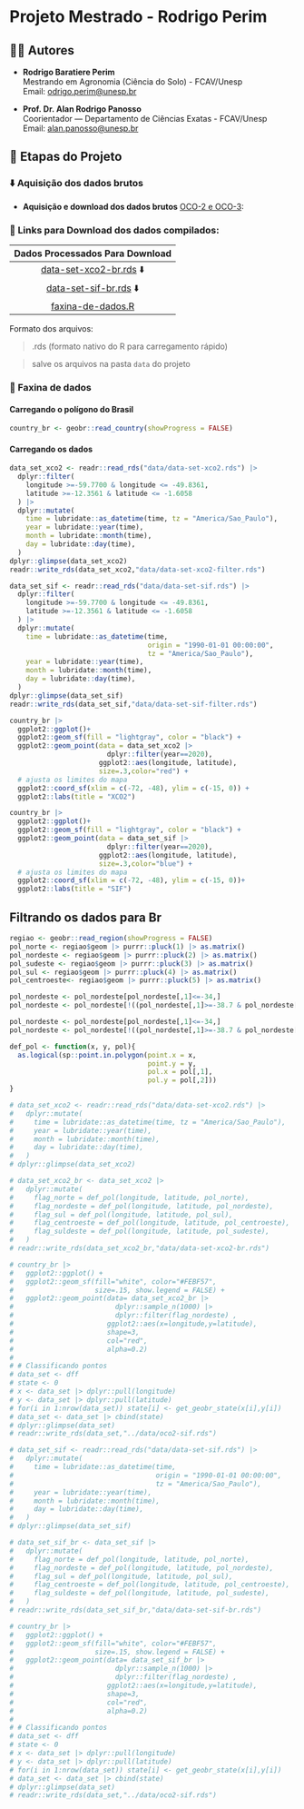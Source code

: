 
<!-- README.md is generated from README.Rmd. Please edit that file -->

# Projeto Mestrado - Rodrigo Perim

## 👨‍🔬 Autores

- **Rodrigo Baratiere Perim**  
  Mestrando em Agronomia (Ciência do Solo) - FCAV/Unesp  
  Email: [odrigo.perim@unesp.br](mailto:rodrigo.perim@unesp.br)

- **Prof. Dr. Alan Rodrigo Panosso**  
  Coorientador — Departamento de Ciências Exatas - FCAV/Unesp  
  Email: <alan.panosso@unesp.br>

## 📁 Etapas do Projeto

### ⬇️ Aquisição dos dados brutos

- **Aquisição e download dos dados brutos** [OCO-2 e
  OCO-3](https://disc.gsfc.nasa.gov):

### 🔗 Links para Download dos dados compilados:

| Dados Processados Para Download |
|:--:|
| [data-set-xco2-br.rds](https://drive.google.com/file/d/1iq97nQyR-kKMEygV6C-2OsKE41mIkLF5/view?usp=sharing) ⬇️ |
| [data-set-sif-br.rds](https://drive.google.com/file/d/1XgJXuvN8OmcmblG8TEgys_KSHkEIf9QO/view?usp=sharing) ⬇️ |
| [faxina-de-dados.R](https://raw.githubusercontent.com/arpanosso/projeto-mestrado-perim/refs/heads/master/data-raw/faxina-de-dados.R) |

Formato dos arquivos:

> .rds (formato nativo do R para carregamento rápido)

> salve os arquivos na pasta `data` do projeto

### 🧹 Faxina de dados

#### Carregando o polígono do Brasil

``` r
country_br <- geobr::read_country(showProgress = FALSE)
```

#### Carregando os dados

``` r
data_set_xco2 <- readr::read_rds("data/data-set-xco2.rds") |> 
  dplyr::filter(
    longitude >=-59.7700 & longitude <= -49.8361,
    latitude >=-12.3561 & latitude <= -1.6058
  ) |> 
  dplyr::mutate(
    time = lubridate::as_datetime(time, tz = "America/Sao_Paulo"),
    year = lubridate::year(time),
    month = lubridate::month(time),
    day = lubridate::day(time),
  ) 
dplyr::glimpse(data_set_xco2)
readr::write_rds(data_set_xco2,"data/data-set-xco2-filter.rds")
```

``` r
data_set_sif <- readr::read_rds("data/data-set-sif.rds") |> 
  dplyr::filter(
    longitude >=-59.7700 & longitude <= -49.8361,
    latitude >=-12.3561 & latitude <= -1.6058
  ) |>  
  dplyr::mutate(
    time = lubridate::as_datetime(time, 
                                  origin = "1990-01-01 00:00:00",
                                  tz = "America/Sao_Paulo"),
    year = lubridate::year(time),
    month = lubridate::month(time),
    day = lubridate::day(time),
  )
dplyr::glimpse(data_set_sif)
readr::write_rds(data_set_sif,"data/data-set-sif-filter.rds")
```

``` r
country_br |> 
  ggplot2::ggplot()+
  ggplot2::geom_sf(fill = "lightgray", color = "black") +
  ggplot2::geom_point(data = data_set_xco2 |> 
                        dplyr::filter(year==2020),
                      ggplot2::aes(longitude, latitude),
                      size=.3,color="red") +
  # ajusta os limites do mapa
  ggplot2::coord_sf(xlim = c(-72, -48), ylim = c(-15, 0)) +
  ggplot2::labs(title = "XCO2")
```

``` r
country_br |> 
  ggplot2::ggplot()+
  ggplot2::geom_sf(fill = "lightgray", color = "black") +
  ggplot2::geom_point(data = data_set_sif |> 
                        dplyr::filter(year==2020),
                      ggplot2::aes(longitude, latitude),
                      size=.3,color="blue") +
  # ajusta os limites do mapa
  ggplot2::coord_sf(xlim = c(-72, -48), ylim = c(-15, 0))+
  ggplot2::labs(title = "SIF")
```

## Filtrando os dados para Br

``` r
regiao <- geobr::read_region(showProgress = FALSE)
pol_norte <- regiao$geom |> purrr::pluck(1) |> as.matrix()
pol_nordeste <- regiao$geom |> purrr::pluck(2) |> as.matrix()
pol_sudeste <- regiao$geom |> purrr::pluck(3) |> as.matrix()
pol_sul <- regiao$geom |> purrr::pluck(4) |> as.matrix()
pol_centroeste<- regiao$geom |> purrr::pluck(5) |> as.matrix()

pol_nordeste <- pol_nordeste[pol_nordeste[,1]<=-34,]
pol_nordeste <- pol_nordeste[!((pol_nordeste[,1]>=-38.7 & pol_nordeste[,1]<=-38.6) & pol_nordeste[,2]<= -15),]

pol_nordeste <- pol_nordeste[pol_nordeste[,1]<=-34,]
pol_nordeste <- pol_nordeste[!((pol_nordeste[,1]>=-38.7 & pol_nordeste[,1]<=-38.6) & pol_nordeste[,2]<= -15),]
```

``` r
def_pol <- function(x, y, pol){
  as.logical(sp::point.in.polygon(point.x = x,
                                  point.y = y,
                                  pol.x = pol[,1],
                                  pol.y = pol[,2]))
}
```

``` r
# data_set_xco2 <- readr::read_rds("data/data-set-xco2.rds") |> 
#   dplyr::mutate(
#     time = lubridate::as_datetime(time, tz = "America/Sao_Paulo"),
#     year = lubridate::year(time),
#     month = lubridate::month(time),
#     day = lubridate::day(time),
#   ) 
# dplyr::glimpse(data_set_xco2)
```

``` r
# data_set_xco2_br <- data_set_xco2 |>
#   dplyr::mutate(
#     flag_norte = def_pol(longitude, latitude, pol_norte),
#     flag_nordeste = def_pol(longitude, latitude, pol_nordeste),
#     flag_sul = def_pol(longitude, latitude, pol_sul),
#     flag_centroeste = def_pol(longitude, latitude, pol_centroeste),
#     flag_suldeste = def_pol(longitude, latitude, pol_sudeste),
#   )
# readr::write_rds(data_set_xco2_br,"data/data-set-xco2-br.rds")
```

``` r
# country_br |>
#   ggplot2::ggplot() +
#   ggplot2::geom_sf(fill="white", color="#FEBF57",
#                    size=.15, show.legend = FALSE) +
#   ggplot2::geom_point(data= data_set_xco2_br |>
#                         dplyr::sample_n(1000) |>
#                         dplyr::filter(flag_nordeste) ,
#                       ggplot2::aes(x=longitude,y=latitude),
#                       shape=3,
#                       col="red",
#                       alpha=0.2)
# 
# # Classificando pontos
# data_set <- dff
# state <- 0
# x <- data_set |> dplyr::pull(longitude)
# y <- data_set |> dplyr::pull(latitude)
# for(i in 1:nrow(data_set)) state[i] <- get_geobr_state(x[i],y[i])
# data_set <- data_set |> cbind(state)
# dplyr::glimpse(data_set)
# readr::write_rds(data_set,"../data/oco2-sif.rds")
```

``` r
# data_set_sif <- readr::read_rds("data/data-set-sif.rds") |> 
#   dplyr::mutate(
#     time = lubridate::as_datetime(time, 
#                                   origin = "1990-01-01 00:00:00",
#                                   tz = "America/Sao_Paulo"),
#     year = lubridate::year(time),
#     month = lubridate::month(time),
#     day = lubridate::day(time),
#   )
# dplyr::glimpse(data_set_sif)
```

``` r
# data_set_sif_br <- data_set_sif |>
#   dplyr::mutate(
#     flag_norte = def_pol(longitude, latitude, pol_norte),
#     flag_nordeste = def_pol(longitude, latitude, pol_nordeste),
#     flag_sul = def_pol(longitude, latitude, pol_sul),
#     flag_centroeste = def_pol(longitude, latitude, pol_centroeste),
#     flag_suldeste = def_pol(longitude, latitude, pol_sudeste),
#   )
# readr::write_rds(data_set_sif_br,"data/data-set-sif-br.rds")
```

``` r
# country_br |>
#   ggplot2::ggplot() +
#   ggplot2::geom_sf(fill="white", color="#FEBF57",
#                    size=.15, show.legend = FALSE) +
#   ggplot2::geom_point(data= data_set_sif_br |>
#                         dplyr::sample_n(1000) |>
#                         dplyr::filter(flag_nordeste) ,
#                       ggplot2::aes(x=longitude,y=latitude),
#                       shape=3,
#                       col="red",
#                       alpha=0.2)
# 
# # Classificando pontos
# data_set <- dff
# state <- 0
# x <- data_set |> dplyr::pull(longitude)
# y <- data_set |> dplyr::pull(latitude)
# for(i in 1:nrow(data_set)) state[i] <- get_geobr_state(x[i],y[i])
# data_set <- data_set |> cbind(state)
# dplyr::glimpse(data_set)
# readr::write_rds(data_set,"../data/oco2-sif.rds")
```
